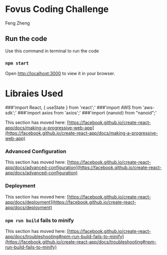 # Fovus Coding Challenge

Feng Zheng

## Run the code
Use this command in terminal to run the code
### `npm start`
Open [http://localhost:3000](http://localhost:3000) to view it in your browser.

# Libraies Used
###'import React, { useState } from 'react';'
###'import AWS from 'aws-sdk';'
###'import axios from 'axios';'
###'import {nanoid} from "nanoid";'

This section has moved here: [https://facebook.github.io/create-react-app/docs/making-a-progressive-web-app](https://facebook.github.io/create-react-app/docs/making-a-progressive-web-app)

### Advanced Configuration

This section has moved here: [https://facebook.github.io/create-react-app/docs/advanced-configuration](https://facebook.github.io/create-react-app/docs/advanced-configuration)

### Deployment

This section has moved here: [https://facebook.github.io/create-react-app/docs/deployment](https://facebook.github.io/create-react-app/docs/deployment)

### `npm run build` fails to minify

This section has moved here: [https://facebook.github.io/create-react-app/docs/troubleshooting#npm-run-build-fails-to-minify](https://facebook.github.io/create-react-app/docs/troubleshooting#npm-run-build-fails-to-minify)
